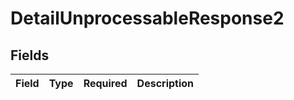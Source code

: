 # DetailUnprocessableResponse2


## Fields

| Field       | Type        | Required    | Description |
| ----------- | ----------- | ----------- | ----------- |